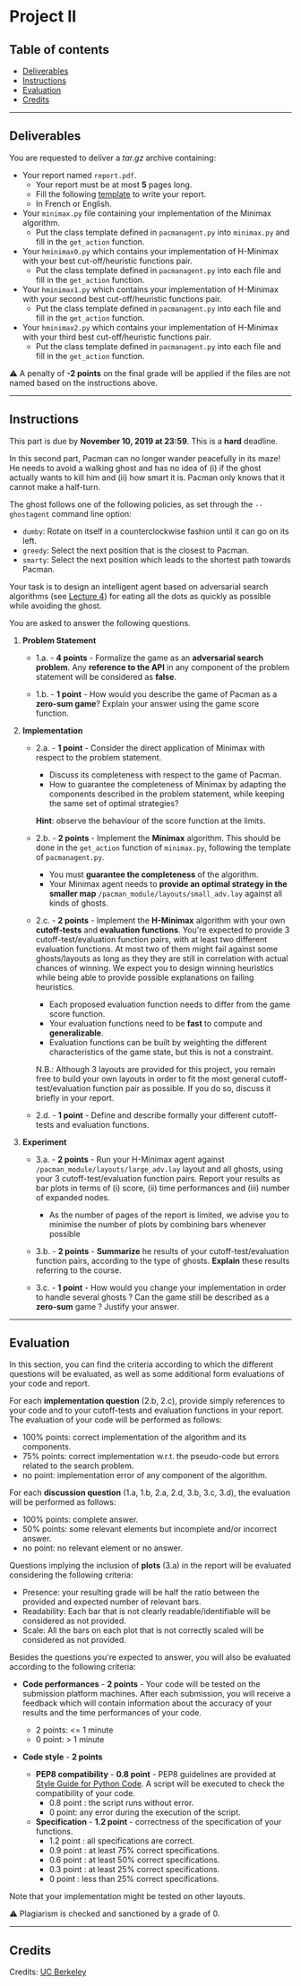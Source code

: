 
# Project II

## Table of contents

- [Deliverables](#deliverables)
- [Instructions](#instructions)
- [Evaluation](#evaluation)
- [Credits](#credits)

---

## Deliverables

You are requested to deliver a *tar.gz* archive containing:
 - Your report named `report.pdf`.
	 - Your report must be at most **5** pages long.
	 - Fill the following [template](https://github.com/glouppe/info8006-introduction-to-ai/blob/master/projects/project2/template-project2.tex) to write your report.
	 - In French or English.
 - Your `minimax.py` file containing your implementation of the Minimax algorithm.
	 - Put the class template defined in `pacmanagent.py` into `minimax.py` and fill in the `get_action` function.
 - Your `hminimax0.py` which contains your implementation of H-Minimax with your best cut-off/heuristic functions pair.
	 - Put the class template defined in `pacmanagent.py` into each file and fill in the `get_action` function.
 - Your `hminimax1.py` which contains your implementation of H-Minimax with your second best cut-off/heuristic functions pair.
	 - Put the class template defined in `pacmanagent.py` into each file and fill in the `get_action` function.
 - Your `hminimax2.py` which contains your implementation of H-Minimax with your third best cut-off/heuristic functions pair.
	 - Put the class template defined in `pacmanagent.py` into each file and fill in the `get_action` function.
	 

:warning: A penalty of **-2 points** on the final grade will be applied if the files are not named based on the instructions above.

---

## Instructions

This part is due by **November 10, 2019 at 23:59**. This is a **hard** deadline.

In this second part, Pacman can no longer wander peacefully in its maze! He needs to avoid a walking ghost and has no idea of (i) if the ghost actually wants to kill him and (ii) how smart it is. Pacman only knows that it cannot make a half-turn.

The ghost follows one of the following policies, as set through the `--ghostagent` command line option:
 - `dumby`: Rotate on itself in a counterclockwise fashion until it can go on its left.
 - `greedy`: Select the next position that is the closest to Pacman.
 - `smarty`: Select the next position which leads to the shortest path towards Pacman.

Your task is to design an intelligent agent based on adversarial search algorithms (see [Lecture 4](https://glouppe.github.io/info8006-introduction-to-ai/?p=lecture4.md)) for eating all the dots as quickly as possible while avoiding the ghost.

You are asked to answer the following questions.

 1. **Problem Statement**
 
	 - 1.a. - **4 points** - Formalize the game as an **adversarial search problem**. Any **reference to the API** in any component of the problem statement will be considered as **false**.
		
	 - 1.b. - **1 point** - How would you describe the game of Pacman as a **zero-sum game**? Explain your answer using the game score function. 

 2. **Implementation**
 
 	 - 2.a. - **1 point** - Consider the direct application of Minimax with respect to the problem statement.
	 	 - Discuss its completeness with respect to the game of Pacman.
		 - How to guarantee the completeness of Minimax by adapting the components described in the problem statement, while keeping the same set of optimal strategies? 
		 
		 **Hint**: observe the behaviour of the score function at the limits. 
		 
	 - 2.b. - **2 points** - Implement the **Minimax** algorithm. This should be done in the `get_action` function of `minimax.py`, following the template of `pacmanagent.py`.
		 - You must **guarantee the completeness** of the algorithm. 
		 - Your Minimax agent needs to **provide an optimal strategy in the smaller map** `/pacman_module/layouts/small_adv.lay` against all kinds of ghosts.	

	 - 2.c. - **2 points** - Implement the **H-Minimax** algorithm with your own **cutoff-tests** and **evaluation functions**. You're expected to provide 3 cutoff-test/evaluation function pairs, with at least two different evaluation functions. At most two of them might fail against some ghosts/layouts as long as they they are still in correlation with actual chances of winning. We expect you to design winning heuristics while being able to provide possible explanations on failing heuristics.
		 - Each proposed evaluation function needs to differ from the game score function.
		 - Your evaluation functions need to be **fast** to compute and **generalizable**.
		 - Evaluation functions can be built by weighting the different characteristics of the game state, but this is not a constraint. 
		 
		 N.B.: Although 3 layouts are provided for this project, you remain free to build your own layouts in order to fit the most general cutoff-test/evaluation function pair as possible. If you do so, discuss it briefly in your report.
		 
	 - 2.d. - **1 point** - Define and describe formally your different cutoff-tests and evaluation functions.

 3. **Experiment**
 
	- 3.a. - **2 points** - Run your H-Minimax agent against `/pacman_module/layouts/large_adv.lay` layout and all ghosts, using your 3 cutoff-test/evaluation function pairs. Report your results as bar plots in terms of (i) score, (ii) time performances and (iii) number of expanded nodes. 	 
		- As the number of pages of the report is limited, we advise you to minimise the number of plots by combining bars whenever possible
	- 3.b. - **2 points** - **Summarize** he results of your cutoff-test/evaluation function pairs, according to the type of ghosts. **Explain** these results referring to the course. 
	
	- 3.c. - **1 point** - How would you change your implementation in order to handle several ghosts ? Can the game still be described as a **zero-sum** game ? Justify your answer.

---

## Evaluation

In this section, you can find the criteria according to which the different questions will be evaluated, as well as some additional form evaluations of your code and report.

For each **implementation question** (2.b, 2.c), provide simply references to your code and to your cutoff-tests and evaluation functions in your report. The evaluation of your code will be performed as follows:
 - 100% points: correct implementation of the algorithm and its components.
 - 75% points: correct implementation w.r.t. the pseudo-code but errors related to the search problem.
 - no point: implementation error of any component of the algorithm.

For each **discussion question** (1.a, 1.b, 2.a, 2.d, 3.b, 3.c, 3.d), the evaluation will be performed as follows:

 - 100% points: complete answer.
 - 50% points: some relevant elements but incomplete and/or incorrect answer.
 - no point: no relevant element or no answer.

Questions implying the inclusion of **plots** (3.a) in the report will be evaluated considering the following criteria:

 - Presence: your resulting grade will be half the ratio between the provided and expected number of relevant bars.
 - Readability: Each bar that is not clearly readable/identifiable will be considered as not provided.
 - Scale: All the bars on each plot that is not correctly scaled will be considered as not provided.

Besides the questions you're expected to answer, you will also be evaluated according to the following criteria:

 - **Code performances** - **2 points** - Your code will be tested on the submission platform machines. After each submission, you will receive a feedback which will contain information about the accuracy of your results and the time performances of your code.  
 
	 - 2 points: <= 1 minute
	 - 0 point: > 1 minute
 
 - **Code style** - **2 points**
	 - **PEP8 compatibility** - **0.8 point** - PEP8 guidelines are provided at [Style Guide for Python Code](https://www.python.org/dev/peps/pep-0008/).  A script will be executed to check the compatibility of your code.
		 - 0.8 point : the script runs without error.
		 - 0 point: any error during the execution of the script.
	 - **Specification** - **1.2 point** - correctness of the specification of your functions.
		- 1.2 point : all specifications are correct.
		- 0.9 point : at least 75% correct specifications.
		- 0.6 point : at least 50% correct specifications.
		- 0.3 point : at least 25% correct specifications.
		- 0 point : less than 25% correct specifications.
	
Note that your implementation might be tested on other layouts. 
		
:warning: Plagiarism is checked and sanctioned by a grade of 0.

---

## Credits

Credits: [UC Berkeley](http://ai.berkeley.edu/project_overview.html)


